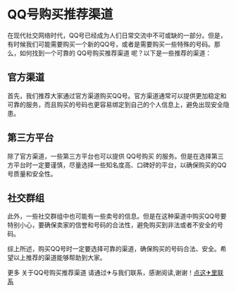# QQ号购买推荐渠道

在现代社交网络时代，QQ号已经成为人们日常交流中不可或缺的一部分。但是，有时候我们可能需要购买一个新的QQ号，或者是需要购买一些特殊的号码。那么，如何找到一个可靠的 QQ号购买推荐渠道 呢？以下是一些推荐的渠道：

## 官方渠道
首先，我们推荐大家通过官方渠道购买QQ号。官方渠道通常可以提供更加稳定和可靠的服务，而且购买的号码也更容易绑定到自己的个人信息上，避免出现安全隐患。

## 第三方平台
除了官方渠道，一些第三方平台也可以提供 QQ号购买 的服务。但是在选择第三方平台时一定要谨慎，尽量选择一些知名度高、口碑好的平台，以确保购买的QQ号质量和安全性。

## 社交群组
此外，一些社交群组中也可能有一些卖号的信息。但是在这种渠道中购买QQ号要特别小心，要确保卖家的信誉和号码的合法性，避免购买到非法或者不安全的号码。

综上所述，购买QQ号时一定要选择可靠的渠道，确保购买的号码合法、安全。希望以上推荐的渠道能够帮助到大家。

更多 关于QQ号购买推荐渠道 请通过✈与我们联系，感谢阅读,谢谢！[点这✈里联系](https://gg.k02.cc)
